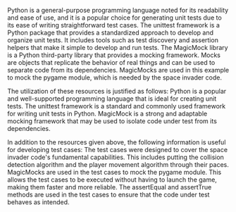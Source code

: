 Python is a general-purpose programming language noted for its readability and ease of use, and it is a popular choice for generating unit tests due to its ease of writing straightforward test cases.
The unittest framework is a Python package that provides a standardized approach to develop and organize unit tests. It includes tools such as test discovery and assertion helpers that make it simple to develop and run tests.
The MagicMock library is a Python third-party library that provides a mocking framework. Mocks are objects that replicate the behavior of real things and can be used to separate code from its dependencies. MagicMocks are used in this example to mock the pygame module, which is needed by the space invader code.

The utilization of these resources is justified as follows:
Python is a popular and well-supported programming language that is ideal for creating unit tests.
The unittest framework is a standard and commonly used framework for writing unit tests in Python.
MagicMock is a strong and adaptable mocking framework that may be used to isolate code under test from its dependencies.

In addition to the resources given above, the following information is useful for developing test cases:
The test cases were designed to cover the space invader code's fundamental capabilities. This includes putting the collision detection algorithm and the player movement algorithm through their paces.
MagicMocks are used in the test cases to mock the pygame module. This allows the test cases to be executed without having to launch the game, making them faster and more reliable.
The assertEqual and assertTrue methods are used in the test cases to ensure that the code under test behaves as intended.
